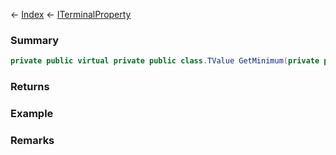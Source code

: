 ← [Index](Api-Index) ← [ITerminalProperty<TValue>](Sandbox.ModAPI.Interfaces.ITerminalProperty`1)

### Summary

```csharp
private public virtual private public class.TValue GetMinimum(private public interface.IMyCubeBlock block)
```

### Returns

### Example

### Remarks

